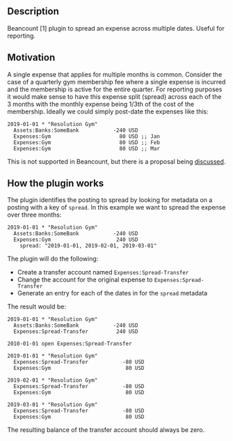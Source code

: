 ## Description
Beancount [1] plugin to spread an expense across multiple dates.  Useful for reporting.

## Motivation
A single expense that applies for multiple months is common.  Consider the case of a quarterly gym membership fee
where a single expense is incurred and the membership is active for the entire quarter.  For reporting purposes
it would make sense to have this expense split (spread) across each of the 3 months with the monthly expense
being 1/3th of the cost of the membership.  Ideally we could simply post-date the expenses like this:

```
2019-01-01 * "Resolution Gym"
  Assets:Banks:SomeBank           -240 USD
  Expenses:Gym                      80 USD ;; Jan
  Expenses:Gym                      80 USD ;; Feb
  Expenses:Gym                      80 USD ;; Mar
```

This is not supported in Beancount, but there is a proposal being [discussed](https://docs.google.com/document/d/1x0qqWGRHi02ef-FtUW172SHkdJ8quOZD-Xli7r4Nl_k/edit).

## How the plugin works

The plugin identifies the posting to spread by looking for metadata on a posting with a key of ```spread```.  In this example we want to spread the expense over three months:

```
2019-01-01 * "Resolution Gym"
  Assets:Banks:SomeBank           -240 USD
  Expenses:Gym                     240 USD
    spread: "2019-01-01, 2019-02-01, 2019-03-01"
```

The plugin will do the following:

* Create a transfer account named ```Expenses:Spread-Transfer```
* Change the account for the original expense to ```Expenses:Spread-Transfer```
* Generate an entry for each of the dates in for the ```spread``` metadata

The result would be:

```
2019-01-01 * "Resolution Gym"
  Assets:Banks:SomeBank           -240 USD
  Expenses:Spread-Transfer         240 USD

2010-01-01 open Expenses:Spread-Transfer

2019-01-01 * "Resolution Gym"
  Expenses:Spread-Transfer           -80 USD
  Expenses:Gym                        80 USD

2019-02-01 * "Resolution Gym"
  Expenses:Spread-Transfer           -80 USD
  Expenses:Gym                        80 USD

2019-03-01 * "Resolution Gym"
  Expenses:Spread-Transfer           -80 USD
  Expenses:Gym                        80 USD
```

The resulting balance of the transfer account should always be zero.
